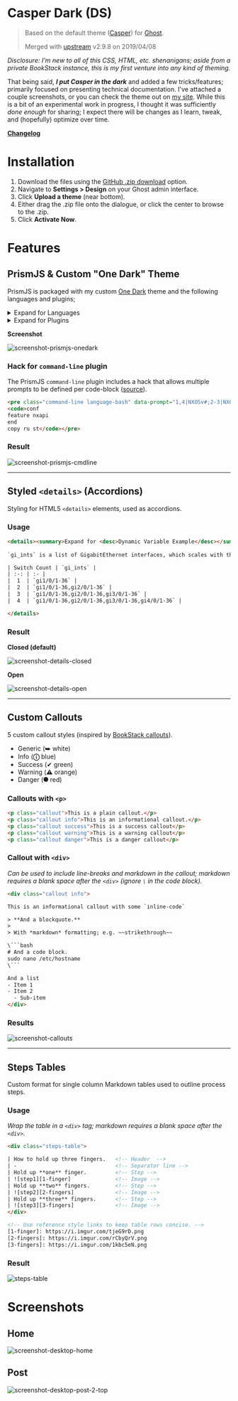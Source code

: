 # Casper Dark (DS)

> Based on the default theme ([Casper][casper]) for [Ghost][ghost].
> 
> Merged with [upstream][upstream-repo] v2.9.8 on 2019/04/08

*Disclosure: I'm new to all of this CSS, HTML, etc. shenanigans; aside from a private BookStack instance, this is my first venture into any kind of theming.*

That being said, ***I put Casper in the dark*** and added a few tricks/features; primarily focused on presenting technical documentation. I've attached a couple screenshots, or you can check the theme out on [my site](https://shnosh.io). While this is a bit of an experimental work in progress, I thought it was sufficiently *done enough* for sharing; I expect there will be changes as I learn, tweak, and (hopefully) optimize over time.

**[Changelog](changelog-ds.md)**

# Installation

1. Download the files using the [GitHub .zip download][zip-dl] option.
2. Navigate to **Settings > Design** on your Ghost admin interface.
3. Click **Upload a theme** (near bottom).
4. Either drag the .zip file onto the dialogue, or click the center to browse to the .zip.
5. Click **Activate Now**.

# Features

## PrismJS & Custom "One Dark" Theme

PrismJS is packaged with my custom [One Dark][prismjs-onedark] theme and the following languages and plugins;

<details><summary>Expand for Languages</summary>

- markup
- css
- clike
- javascript
- apacheconf
- bash
- batch
- css-extras
- markup-templating
- git
- handlebars
- http
- ini
- php
- json
- markdown
- django
- nginx
- sql
- powershell
- scss
- python
- rest
- sass
- yaml
- tcl
- visual-basic
- regex
</details>

<details><summary>Expand for Plugins</summary>

- line-highlight
- line-numbers
- toolbar
- highlight-keywords
- unescaped-markup
- command-line
- show-language
- copy-to-clipboard

</details>

**Screenshot**

![screenshot-prismjs-onedark][ss-prismjs-onedark]

### Hack for `command-line` plugin

The PrismJS `command-line` plugin includes a hack that allows multiple prompts to be defined per code-block ([source][prismjs-cmdline-hack]).

```html
<pre class="command-line language-bash" data-prompt="1,4|NXOSv#;2-3|NXOSv(config)#">
<code>conf
feature nxapi
end
copy ru st</code></pre>
```

### Result

![screenshot-prismjs-cmdline][ss-prismjs-cmdline]

---

## Styled `<details>` (Accordions)

Styling for HTML5 `<details>` elements, used as accordions.

### Usage

```html
<details><summary>Expand for <desc>Dynamic Variable Example</desc></summary>
 
`gi_ints` is a list of GigabitEthernet interfaces, which scales with the number of switches in the stack.

| Switch Count | `gi_ints` |
| :-: | :- |
|  1  | `gi1/0/1-36` |
|  2  | `gi1/0/1-36,gi2/0/1-36` |
|  3  | `gi1/0/1-36,gi2/0/1-36,gi3/0/1-36` |
|  4  | `gi1/0/1-36,gi2/0/1-36,gi3/0/1-36,gi4/0/1-36` |

</details>
```

### Result

**Closed (default)**

![screenshot-details-closed][ss-details-closed]

**Open**

![screenshot-details-open][ss-details-open]

---

## Custom Callouts

5 custom callout styles (inspired by [BookStack callouts][bookstack-callouts]).

- Generic (⮩ white)
- Info (**ⓘ** blue)
- Success (✔ green)
- Warning (**⚠** orange)
- Danger (⯃ red)

### Callouts with `<p>`

```html
<p class="callout">This is a plain callout.</p>
<p class="callout info">This is an informational callout.</p>
<p class="callout success">This is a success callout</p>
<p class="callout warning">This is a warning callout</p>
<p class="callout danger">This is a danger callout</p>
```

### Callout with `<div>`

*Can be used to include line-breaks and markdown in the callout; markdown requires a blank space after the `<div>` (ignore `\` in the code block).*

```html
<div class="callout info">

This is an informational callout with some `inline-code`

> **And a blockquote.**
> 
> With *markdown* formatting; e.g. ~~strikethrough~~

\```bash
# And a code block.
sudo nano /etc/hostname
\```

And a list
- Item 1
- Item 2
  - Sub-item
</div>
```

### Results

![screenshot-callouts][ss-callouts]

---

## Steps Tables

Custom format for single column Markdown tables used to outline process steps.

### Usage

*Wrap the table in a `<div>` tag; markdown requires a blank space after the `<div>`.*

```html
<div class="steps-table">

| How to hold up three fingers.   <!-- Header  -->
| -                               <!-- Separator line -->
| Hold up **one** finger.         <!-- Step -->
| ![step1][1-finger]              <!-- Image -->
| Hold up **two** fingers.        <!-- Step -->
| ![step2][2-fingers]             <!-- Image -->
| Hold up **three** fingers.      <!-- Step -->
| ![step3][3-fingers]             <!-- Image -->
</div>

<!-- Use reference style links to keep table rows concise. -->
[1-finger]: https://i.imgur.com/tjeG9rD.png
[2-fingers]: https://i.imgur.com/rCbyQrV.png
[3-fingers]: https://i.imgur.com/1kbc5eN.png
```

### Result

![steps-table][ss-steps-table]

# Screenshots

## Home

![screenshot-desktop-home][ss-d-home]

## Post

![screenshot-desktop-post-2-top][ss-d-post]



[upstream-repo]: https://github.com/TryGhost/Casper
[ghost]: http://github.com/tryghost/ghost/
[casper]: https://github.com/TryGhost/Casper
[zip-dl]: https://github.com/derek-shnosh/casper-dark-ds/archive/master.zip
[prismjs-onedark]: https://github.com/derek-shnosh/prism-theme-one-dark-ds
[clipboardjs]: https://github.com/zenorocha/clipboard.js/
[prismjs]: https://github.com/PrismJS/prism
[bookstack-callouts]: https://www.bookstackapp.com/blog/beta-release-v0-11-0/
[prismjs-cmdline-hack]: https://github.com/PrismJS/prism/issues/1021#issuecomment-477791027
[steps-table-eg]: https://shnosh.io/securecrt-echo-paste/#securecrtconfiguration
[ss-steps-table]: assets/images/screenshot-steps-table.png
[ss-callouts]: assets/images/screenshot-callouts.png
[ss-details-closed]: assets/images/screenshot-details-closed.png
[ss-details-open]: assets/images/screenshot-details-open.png
[ss-d-home]: assets/images/screenshot-desktop-home.png
[ss-d-post]: assets/images/screenshot-desktop-post.png
[ss-prismjs-onedark]: assets/images/screenshot-prismjs-one-dark.png
[ss-prismjs-cmdline]: assets/images/screenshot-prismjs-cmd-line.png